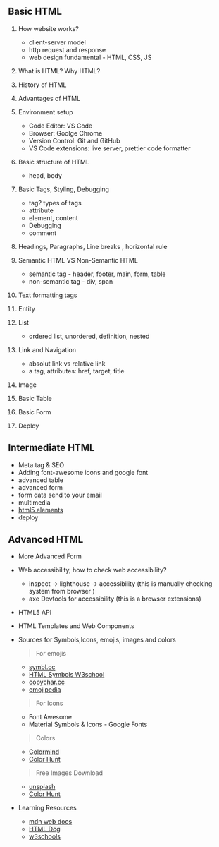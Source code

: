 ## Basic HTML

1. How website works?

   - client-server model
   - http request and response
   - web design fundamental - HTML, CSS, JS

2. What is HTML? Why HTML?
3. History of HTML
4. Advantages of HTML
5. Environment setup

   - Code Editor: VS Code
   - Browser: Goolge Chrome
   - Version Control: Git and GitHub
   - VS Code extensions: live server, prettier code formatter

6. Basic structure of HTML
   - head, body
7. Basic Tags, Styling, Debugging
   - tag? types of tags
   - attribute
   - element, content
   - Debugging
   - comment
8. Headings, Paragraphs, Line breaks , horizontal rule
9. Semantic HTML VS Non-Semantic HTML

   - semantic tag - header, footer, main, form, table
   - non-semantic tag - div, span

10. Text formatting tags
11. Entity
12. List
    - ordered list, unordered, definition, nested
13. Link and Navigation
    - absolut link vs relative link
    - a tag, attributes: href, target, title
14. Image
15. Basic Table
16. Basic Form
17. Deploy

## Intermediate HTML

- Meta tag & SEO
- Adding font-awesome icons and google font
- advanced table
- advanced form
- form data send to your email
- multimedia
- [html5 elements](https://www.tutorialrepublic.com/html-reference/html5-tags.php)
- deploy

## Advanced HTML
- More Advanced Form
- Web accessibility, how to check web accessibility?
  
   - inspect -> lighthouse -> accessibility (this is manually checking system from browser )
   - axe Devtools for accessibility (this is a browser extensions)
         
- HTML5 API
- HTML Templates and Web Components
- Sources for Symbols,Icons, emojis, images and colors
  > For emojis
   - [symbl.cc](https://symbl.cc/en/)
   - [HTML Symbols W3school](https://www.w3schools.com/html/html_symbols.asp)
   - [copychar.cc](https://copychar.cc/)
   - [emojipedia](https://emojipedia.org/)

    
   > For Icons
   - Font Awesome
   - Material Symbols & Icons - Google Fonts
     
   > Colors
   -  [Colormind](http://colormind.io/)
   -  [Color Hunt](https://colorhunt.co/)

   > Free Images Download
   -  [unsplash](https://unsplash.com/)
   -  [Color Hunt](https://colorhunt.co/)


- Learning Resources
    - [mdn web docs](https://developer.mozilla.org/en-US/docs/Web/HTML)
    - [HTML Dog](https://www.htmldog.com/guides/html/)
    - [w3schools](https://www.w3schools.com/html/default.asp)


